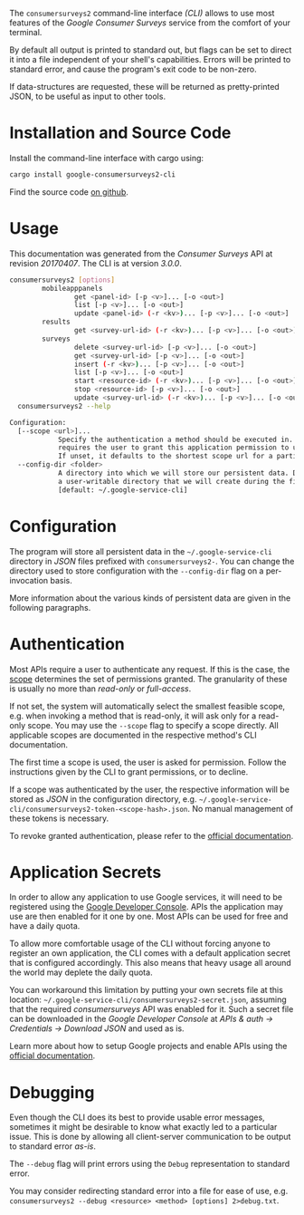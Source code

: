 <!---
DO NOT EDIT !
This file was generated automatically from 'src/mako/cli/README.md.mako'
DO NOT EDIT !
-->
The `consumersurveys2` command-line interface *(CLI)* allows to use most features of the *Google Consumer Surveys* service from the comfort of your terminal.

By default all output is printed to standard out, but flags can be set to direct it into a file independent of your shell's
capabilities. Errors will be printed to standard error, and cause the program's exit code to be non-zero.

If data-structures are requested, these will be returned as pretty-printed JSON, to be useful as input to other tools.

# Installation and Source Code

Install the command-line interface with cargo using:

```bash
cargo install google-consumersurveys2-cli
```

Find the source code [on github](https://github.com/Byron/google-apis-rs/tree/main/gen/consumersurveys2-cli).

# Usage

This documentation was generated from the *Consumer Surveys* API at revision *20170407*. The CLI is at version *3.0.0*.

```bash
consumersurveys2 [options]
        mobileapppanels
                get <panel-id> [-p <v>]... [-o <out>]
                list [-p <v>]... [-o <out>]
                update <panel-id> (-r <kv>)... [-p <v>]... [-o <out>]
        results
                get <survey-url-id> (-r <kv>)... [-p <v>]... [-o <out>]
        surveys
                delete <survey-url-id> [-p <v>]... [-o <out>]
                get <survey-url-id> [-p <v>]... [-o <out>]
                insert (-r <kv>)... [-p <v>]... [-o <out>]
                list [-p <v>]... [-o <out>]
                start <resource-id> (-r <kv>)... [-p <v>]... [-o <out>]
                stop <resource-id> [-p <v>]... [-o <out>]
                update <survey-url-id> (-r <kv>)... [-p <v>]... [-o <out>]
  consumersurveys2 --help

Configuration:
  [--scope <url>]...
            Specify the authentication a method should be executed in. Each scope
            requires the user to grant this application permission to use it.
            If unset, it defaults to the shortest scope url for a particular method.
  --config-dir <folder>
            A directory into which we will store our persistent data. Defaults to
            a user-writable directory that we will create during the first invocation.
            [default: ~/.google-service-cli]

```

# Configuration

The program will store all persistent data in the `~/.google-service-cli` directory in *JSON* files prefixed with `consumersurveys2-`.  You can change the directory used to store configuration with the `--config-dir` flag on a per-invocation basis.

More information about the various kinds of persistent data are given in the following paragraphs.

# Authentication

Most APIs require a user to authenticate any request. If this is the case, the [scope][scopes] determines the 
set of permissions granted. The granularity of these is usually no more than *read-only* or *full-access*.

If not set, the system will automatically select the smallest feasible scope, e.g. when invoking a
method that is read-only, it will ask only for a read-only scope. 
You may use the `--scope` flag to specify a scope directly. 
All applicable scopes are documented in the respective method's CLI documentation.

The first time a scope is used, the user is asked for permission. Follow the instructions given 
by the CLI to grant permissions, or to decline.

If a scope was authenticated by the user, the respective information will be stored as *JSON* in the configuration
directory, e.g. `~/.google-service-cli/consumersurveys2-token-<scope-hash>.json`. No manual management of these tokens
is necessary.

To revoke granted authentication, please refer to the [official documentation][revoke-access].

# Application Secrets

In order to allow any application to use Google services, it will need to be registered using the 
[Google Developer Console][google-dev-console]. APIs the application may use are then enabled for it
one by one. Most APIs can be used for free and have a daily quota.

To allow more comfortable usage of the CLI without forcing anyone to register an own application, the CLI
comes with a default application secret that is configured accordingly. This also means that heavy usage
all around the world may deplete the daily quota.

You can workaround this limitation by putting your own secrets file at this location: 
`~/.google-service-cli/consumersurveys2-secret.json`, assuming that the required *consumersurveys* API 
was enabled for it. Such a secret file can be downloaded in the *Google Developer Console* at 
*APIs & auth -> Credentials -> Download JSON* and used as is.

Learn more about how to setup Google projects and enable APIs using the [official documentation][google-project-new].


# Debugging

Even though the CLI does its best to provide usable error messages, sometimes it might be desirable to know
what exactly led to a particular issue. This is done by allowing all client-server communication to be 
output to standard error *as-is*.

The `--debug` flag will print errors using the `Debug` representation to standard error.

You may consider redirecting standard error into a file for ease of use, e.g. `consumersurveys2 --debug <resource> <method> [options] 2>debug.txt`.


[scopes]: https://developers.google.com/+/api/oauth#scopes
[revoke-access]: http://webapps.stackexchange.com/a/30849
[google-dev-console]: https://console.developers.google.com/
[google-project-new]: https://developers.google.com/console/help/new/